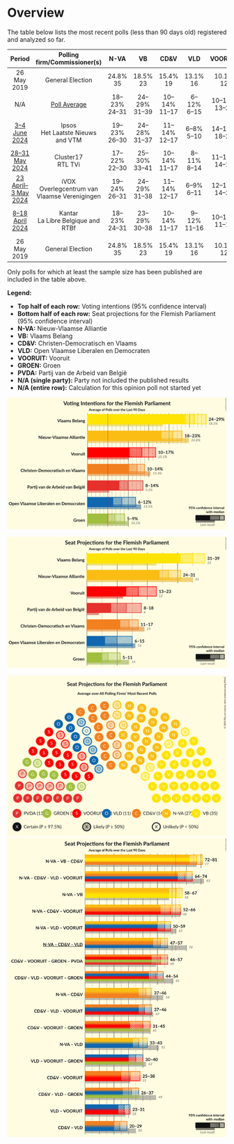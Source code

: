 # Overview

The table below lists the most recent polls (less than 90 days old) registered and analyzed so far.

| Period     | Polling firm/Commissioner(s) | N-VA | VB | CD&V | VLD | VOORUIT | GROEN | PVDA |
|:----------:|:----------------------------:|:--:|:--:|:--:|:--:|:--:|:--:|:--:|
| 26 May 2019 | General Election | 24.8% <br> 35 | 18.5% <br> 23 | 15.4% <br> 19 | 13.1% <br> 16 | 10.1% <br> 12 | 10.1% <br> 14 | 5.3% <br> 4 |
| N/A | [Poll Average](average.html) | 18–23% <br> 24–31 | 24–29% <br> 31–39 | 10–14% <br> 11–17 | 6–12% <br> 6–15 | 10–17% <br> 13–23 | 5–9% <br> 5–11 | 8–14% <br> 8–18 |
| [3–4 June 2024](2024-06-04-Ipsos.html) | Ipsos <br> Het Laatste Nieuws and VTM | 19–23% <br> 26–30 | 24–28% <br> 31–37 | 11–14% <br> 12–17 | 6–8% <br> 5–10 | 14–17% <br> 18–24 | 5–7% <br> 5–8 | 9–12% <br> 11–14 |
| [28–31 May 2024](2024-05-31-Cluster17.html) | Cluster17 <br> RTL TVi | 17–22% <br> 22–30 | 25–30% <br> 33–41 | 10–14% <br> 11–17 | 8–11% <br> 8–14 | 11–15% <br> 14–19 | 6–9% <br> 5–11 | 8–11% <br> 7–14 |
| [23 April–3 May 2024](2024-05-03-iVOX.html) | iVOX <br> Overlegcentrum van Vlaamse Verenigingen | 19–24% <br> 26–31 | 24–29% <br> 31–38 | 11–14% <br> 12–17 | 6–9% <br> 6–11 | 12–15% <br> 14–20 | 7–10% <br> 7–13 | 7–10% <br> 7–13 |
| [8–18 April 2024](2024-04-18-Kantar.html) | Kantar <br> La Libre Belgique and RTBf | 18–23% <br> 24–31 | 23–29% <br> 30–38 | 10–14% <br> 11–17 | 9–12% <br> 11–16 | 10–14% <br> 11–18 | 5–8% <br> 3–9 | 10–14% <br> 13–19 |
| 26 May 2019 | General Election | 24.8% <br> 35 | 18.5% <br> 23 | 15.4% <br> 19 | 13.1% <br> 16 | 10.1% <br> 12 | 10.1% <br> 14 | 5.3% <br> 4 |

Only polls for which at least the sample size has been published are included in the table above.

**Legend:**
+ **Top half of each row:** Voting intentions (95% confidence interval)
+ **Bottom half of each row:** Seat projections for the Flemish Parliament (95% confidence interval)
+ **N-VA:** Nieuw-Vlaamse Alliantie
+ **VB:** Vlaams Belang
+ **CD&V:** Christen-Democratisch en Vlaams
+ **VLD:** Open Vlaamse Liberalen en Democraten
+ **VOORUIT:** Vooruit
+ **GROEN:** Groen
+ **PVDA:** Partij van de Arbeid van België
+ **N/A (single party):** Party not included the published results
+ **N/A (entire row):** Calculation for this opinion poll not started yet


![Graph with voting intentions not yet produced](average.png "Voting Intentions")

![Graph with seats not yet produced](average-seats.png "Seats")

![Graph with seating plan not yet produced](average-seating-plan.png "Seating Plan")
![Graph with coalitions seats not yet produced](average-coalitions-seats.png "Coalitions Seats")
